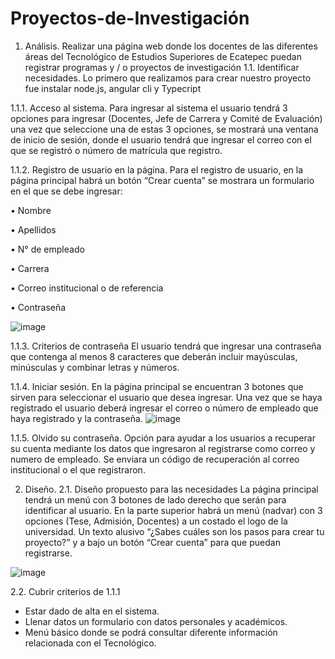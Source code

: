 # Proyectos-de-Investigación

1.	Análisis.
Realizar una página web donde los docentes de las diferentes áreas del Tecnológico de Estudios Superiores de Ecatepec puedan registrar programas y / o proyectos de investigación
1.1.	Identificar necesidades.
Lo primero que realizamos para crear nuestro proyecto fue instalar node.js, angular cli y Typecript


1.1.1.	Acceso al sistema.
Para ingresar al sistema el usuario tendrá 3 opciones para ingresar (Docentes, Jefe de Carrera y Comité de Evaluación) una vez que seleccione una de estas 3 opciones, se mostrará una ventana de inicio de sesión, donde el usuario tendrá que ingresar el correo con el que se registró o número de matrícula que registro.

1.1.2.	Registro de usuario en la página.
Para el registro de usuario, en la página principal habrá un botón “Crear cuenta” se mostrara un formulario en el que se debe ingresar: 

•	Nombre

•	Apellidos

•	N° de empleado

•	Carrera

•	Correo institucional o de referencia 

•	Contraseña


![image](https://user-images.githubusercontent.com/78773980/125728811-0b116f32-acd4-4030-bba2-5d485cbf6808.png)



1.1.3.	Criterios de contraseña
El usuario tendrá que ingresar una contraseña que contenga al menos 8 caracteres que deberán incluir mayúsculas, minúsculas y combinar letras y números.


1.1.4.	Iniciar sesión.
En la página principal se encuentran 3 botones que sirven para seleccionar el usuario que desea ingresar. Una vez que se haya registrado el usuario deberá ingresar el correo o número de empleado que haya registrado y la contraseña.
![image](https://user-images.githubusercontent.com/78773980/125728849-77d28ce1-2474-4ab0-92b4-33855e06bc23.png)


1.1.5.	Olvido su contraseña.
Opción para ayudar a los usuarios a recuperar su cuenta mediante los datos que ingresaron al registrarse como correo y numero de empleado. Se enviara un código de recuperación al            correo institucional o el que registraron. 

2.	Diseño.
2.1.	Diseño propuesto para las necesidades
La página principal tendrá un menú con 3 botones de lado derecho que serán para identificar al usuario. 
En la parte superior habrá un menú (nadvar) con 3 opciones (Tese, Admisión, Docentes) a un costado el logo de la universidad.
Un texto alusivo “¿Sabes cuáles son los pasos para crear tu proyecto?” y a bajo un botón “Crear cuenta” para que puedan registrarse.
 
![image](https://user-images.githubusercontent.com/78773980/125728877-6ba09639-ba0e-421b-9c36-463e52f1d1be.png)


2.2.	Cubrir criterios de 1.1.1
-	Estar dado de alta en el sistema.
-	Llenar datos un formulario con datos personales y académicos.
-	Menú básico donde se podrá consultar diferente información relacionada con el Tecnológico.

